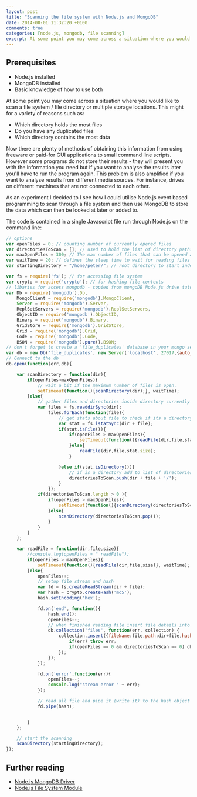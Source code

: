 ```yaml
---
layout: post
title: "Scanning the file system with Node.js and MongoDB"
date: 2014-08-01 11:32:20 +0100
comments: true
categories: [node.js, mongodb, file scanning]
excerpt: At some point you may come across a situation where you would like to scan a file system / file directory or multiple storage locations. This might for a variety of reasons such as which directory holds the most files? Do you have any duplicated files, Which directory contains the most data?
---
```


## Prerequisites
*	Node.js installed
*	MongoDB installed
*	Basic knowledge of how to use both

At some point you may come across a situation where you would like to scan a file system / file directory or multiple storage locations. This might for a variety of reasons such as:

*	Which directory holds the most files
*	Do you have any duplicated files
*	Which directory contains the most data

Now there are plenty of methods of obtaining this information from using freeware or paid-for GUI applications to small command line scripts. However some programs do not store their results - they will present you with the information you need but if you want to analyse the results later you'll have to run the program again. This problem is also amplified if you want to analyse results from different media sources. For instance, drives on different machines that are not connected to each other.

As an experiment I decided to I see how I could utilise Node.js event based programming to scan through a file system and then use MongoDB to store the data which can then be looked at later or added to.

The code is contained in a single Javascript file run through Node.js on the command line:
``` Javascript
// options
var openFiles = 0; // counting number of currently opened files
var directoriesToScan = []; // used to hold the list of directory paths that has yet to be scanned
var maxOpenFiles = 300; // The max number of files that can be opened at once. Any higher on my machine seemed to make no real speed difference but feel free to experiment
var waitTime = 20; // defines the sleep time to wait for reading files when 'openFiles' has reached the maximum value
var startingDirectory = "/home/peter/"; // root directory to start indexing from - this can be just '/' but always end in a slash

var fs = require('fs'); // for accessing file system
var crypto = require('crypto'); // for hashing file contents
// libaries for access mongodb - copied from mongoDB Node.js drive tutorial
var Db = require('mongodb').Db,
    MongoClient = require('mongodb').MongoClient,
    Server = require('mongodb').Server,
    ReplSetServers = require('mongodb').ReplSetServers,
    ObjectID = require('mongodb').ObjectID,
    Binary = require('mongodb').Binary,
    GridStore = require('mongodb').GridStore,
    Grid = require('mongodb').Grid,
    Code = require('mongodb').Code,
    BSON = require('mongodb').pure().BSON;
// don't forget to create a 'file_duplicates' database in your mongo server
var db = new Db('file_duplicates', new Server('localhost', 27017,{auto_reconnect: true}),{w:1});
// Connect to the db
db.open(function(err,db){

	var scanDirectory = function(dir){
		if(openFiles>maxOpenFiles){
			// wait a bit if the maximum number of files is open.
			setTimeout(function(){scanDirectory(dir);}, waitTime);
		}else{
			// gather files and directories inside directory currently being scanned
			var files = fs.readdirSync(dir);			
				files.forEach(function(file){
					// get stats about file to check if its a directory and to get file size								
					var stat = fs.lstatSync(dir + file);
					if(stat.isFile()){
						if(openFiles > maxOpenFiles){
							setTimeout(function(){readFile(dir,file,stat.size)}, waitTime);
						}else{
							readFile(dir,file,stat.size);
						}

					}else if(stat.isDirectory()){
						// if is a directory add to list of directories to scan.
						directoriesToScan.push(dir + file + '/');
					}
				});
			if(directoriesToScan.length > 0 ){
				if(openFiles > maxOpenFiles){
					setTimeout(function(){scanDirectory(directoriesToScan.pop());}, waitTime);
				}else{
					scanDirectory(directoriesToScan.pop());
				}
			}
		}
	};

	var readFile = function(dir,file,size){
		//console.log(openFiles + " readFile");
		if(openFiles > maxOpenFiles){
			setTimeout(function(){readFile(dir,file,size)}, waitTime);
		}else{
			openFiles++;
			// setup file stream and hash
			var fd = fs.createReadStream(dir + file);
			var hash = crypto.createHash('md5');
			hash.setEncoding('hex');

			fd.on('end', function(){
			    hash.end();
			    openFiles--;
			    // when finished reading file insert file details into collection (make sure to create the collection first)
			    db.collection('files', function(err, collection) {
					collection.insert({fileName:file,path:dir+file,hash:hash.read(),size:size},function(err, result){
						if(err) throw err;
						if(openFiles == 0 && directoriesToScan == 0) db.close();
					});			
				});
			});

			fd.on('error',function(err){
				openFiles--;
				console.log("stream error " + err);
			});

			// read all file and pipe it (write it) to the hash object
			fd.pipe(hash);


		}
	};

	// start the scanning
	scanDirectory(startingDirectory);
});
```

## Further reading
*	[Node.js MongoDB Driver](http://docs.mongodb.org/ecosystem/drivers/node-js/)
*	[Node.js File System Module](http://nodejs.org/api/fs.html)
